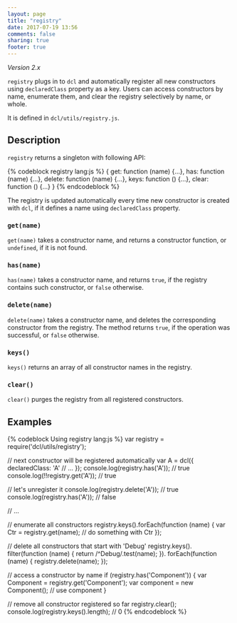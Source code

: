 ```yaml
---
layout: page
title: "registry"
date: 2017-07-19 13:56
comments: false
sharing: true
footer: true
---
```


*Version 2.x*

`registry` plugs in to `dcl` and automatically register all new constructors using `declaredClass` property as a key. Users can access constructors by name, enumerate them, and clear the registry selectively by name, or whole.

It is defined in `dcl/utils/registry.js`.

## Description

`registry` returns a singleton with following API:

{% codeblock registry lang:js %}
{
  get:    function (name) {...},
  has:    function (name) {...},
  delete: function (name) {...},
  keys:   function () {...},
  clear:  function () {...}
}
{% endcodeblock %}

The registry is updated automatically every time new constructor is created with `dcl`, if it defines a name using `declaredClass` property.

### `get(name)`

`get(name)` takes a constructor name, and returns a constructor function, or `undefined`, if it is not found.

### `has(name)`

`has(name)` takes a constructor name, and returns `true`, if the registry contains such constructor, or `false` otherwise.

### `delete(name)`

`delete(name)` takes a constructor name, and deletes the corresponding constructor from the registry. The method returns `true`, if the operation was successful, or `false` otherwise.

### `keys()`

`keys()` returns an array of all constructor names in the registry.

### `clear()`

`clear()` purges the registry from all registered constructors.

## Examples

{% codeblock Using registry lang:js %}
var registry = require('dcl/utils/registry');

// next constructor will be registered automatically
var A = dcl({
    declaredClass: 'A'
    // ...
  });
console.log(registry.has('A'));    // true
console.log(!!registry.get('A'));  // true

// let's unregister it
console.log(registry.delete('A')); // true
console.log(registry.has('A'));    // false

// ...

// enumerate all constructors
registry.keys().forEach(function (name) {
    var Ctr = registry.get(name);
    // do something with Ctr
  });

// delete all constructors that start with 'Debug'
registry.keys().
  filter(function (name) { return /^Debug/.test(name); }).
  forEach(function (name) {
    registry.delete(name);
  });
  
// access a constructor by name
if (registry.has('Component')) {
  var Component = registry.get('Component');
  var component = new Component();
  // use component
}

// remove all constructor registered so far
registry.clear();
console.log(registry.keys().length); // 0
{% endcodeblock %}
